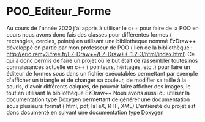 # POO_Editeur_Forme
Au cours de l'année 2020 j'ai appris à utiliser le c++ pour faire de la POO en cours nous avons donc fais des classes pour différentes formes ( rectangles, cercles, points) en utilisant une bibliothèque nommé EzDraw++ développé en partie par mon professeur de POO ( lien de la bibliothèque : http://eric.remy3.free.fr/EZ-Draw++/EZ-Draw++-1.2-3/html/index.html)  Ce qui a donc permis de faire un projet où le but était de rassembler toutes nos connaissances actuelle en c++ ( pointeurs, héritages, etc..) pour faire un éditeur de formes sous dans un fichier exécutables permettant par exemple d'afficher un triangle et de changer sa couleur, de modifier sa taille à la souris, d'avoir différents calques, de pouvoir faire afficher des images, le tout en utilisant la bibliothèque EzDraw++  Nous avons aussi du utiliser la documentation type Doxygen permettant de générer une documentation sous plusieurs format ( html, pdf, laTeX, RTF, XML) L'entièreté du projet est donc documenté en suivant une documentation type Doxygen

